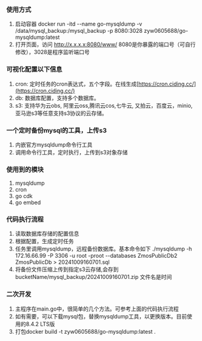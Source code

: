 ### 使用方式
1. 启动容器
   docker run -itd --name go-mysqldump -v /data/mysql_backup:/mysql_backup -p 8080:3028 zyw0605688/go-mysqldump:latest
2. 打开页面，访问
   http://x.x.x.x:8080/www/
8080是你暴露的端口号（可自行修改），3028是程序监听端口号


### 可视化配置以下信息
1. cron: 定时任务的cron表达式，五个字段。在线生成[https://cron.ciding.cc/](https://cron.ciding.cc/)
2. db: 数据库配置，支持多个数据库。
3. s3: 支持华为云obs, 阿里云oss,腾讯云cos,七牛云, 又拍云，百度云，minio,亚马逊s3等任意支持s3协议的云存储。


### 一个定时备份mysql的工具，上传s3
1. 内嵌官方mysqldump命令行工具
2. 调用命令行工具，定时执行，上传到s3对象存储


### 使用到的模块
1. mysqldump
2. cron
3. go cdk
4. go embed


### 代码执行流程
1. 读取数据库存储的配置信息
2. 根据配置，生成定时任务
3. 任务里调用mysqldump，远程备份数据库。基本命令如下
   ./mysqldump -h 172.16.66.99 -P 3306 -u root -proot --databases ZmosPublicDb2 ZmosPublicDb > 20241009160701.sql
4. 将备份文件压缩上传到指定s3云存储,会存到bucketName/mysql_backup/20241009160701.zip 文件名是时间


### 二次开发
1. 主程序在main.go中，很简单的几个方法。可参考上面的代码执行流程
2. 如有需要，可以下载mysql包，替换mysqldump工具，以更换版本。目前使用的8.4.2 LTS版
3. 打包docker build -t zyw0605688/go-mysqldump:latest .